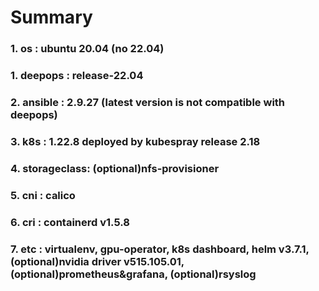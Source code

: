 # Summary
### 1. os : ubuntu 20.04 (no 22.04)
### 1. deepops : release-22.04
### 2. ansible : 2.9.27 (latest version is not compatible with deepops)
### 3. k8s : 1.22.8 deployed by kubespray release 2.18
### 4. storageclass: (optional)nfs-provisioner
### 5. cni : calico
### 6. cri : containerd v1.5.8
### 7. etc : virtualenv, gpu-operator, k8s dashboard, helm v3.7.1, (optional)nvidia driver v515.105.01, (optional)prometheus&grafana, (optional)rsyslog
